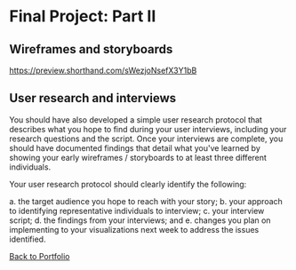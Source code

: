 <h1>Final Project: Part II</h1>

<h2>Wireframes and storyboards</h2>

https://preview.shorthand.com/sWezjoNsefX3Y1bB


<h2>User research and interviews</h2>
You should have also developed a simple user research protocol that describes what you hope to find during your user interviews, including your research questions and the script.  Once your interviews are complete, you should have documented findings that detail what you've learned by showing your early wireframes / storyboards to at least three different individuals.  

Your user research protocol should clearly identify the following: 

a. the target audience you hope to reach with your story; 
b. your approach to identifying representative individuals to interview; 
c. your interview script; 
d. the findings from your interviews; and 
e. changes you plan on implementing to your visualizations next week to address the issues identified. 



[Back to Portfolio](/portfolio)
